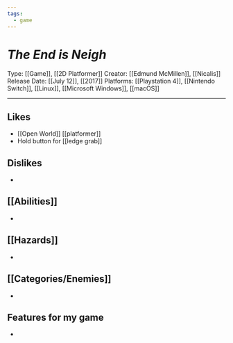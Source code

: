 ```yaml
---
tags:
  - game
---
```

# _The End is Neigh_

Type: [[Game]], [[2D Platformer]]
Creator: [[Edmund McMillen]], [[Nicalis]]
Release Date: [[July 12]], [[2017]]
Platforms: [[Playstation 4]], [[Nintendo Switch]], [[Linux]], [[Microsoft Windows]], [[macOS]]

----





## Likes
* [[Open World]]  [[platformer]]
* Hold button for [[ledge grab]] 

## Dislikes
* 

## [[Abilities]]
* 

## [[Hazards]]
* 

## [[Categories/Enemies]]
* 

## Features for my game
* 